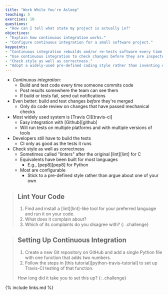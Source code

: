 ```yaml
---
title: "Work While You're Asleep"
teaching: 5
exercises: 10
questions:
- "How can I tell what state my project is actually in?"
objectives:
- "Explain how continuous integration works."
- "Configure continuous integration for a small software project."
keypoints:
- "Continuous integration rebuilds and/or re-tests software every time something changes."
- "Use continuous integration to check changes before they are inspected."
- "Check style as well as correctness."
- "Adopt a widely-used pre-defined coding style rather than inventing one of your own."
---
```


*   *Continuous integration*:
    *   Build and test code every time someone commits code
    *   Post results somewhere the team can see them
    *   If build or tests fail, send out notifications
*   Even better: build and test changes *before* they're merged
    *   Only do code review on changes that have passed mechanical checks
*   Most widely used system is [Travis CI][travis-ci]
    *   Easy integration with [Github][github]
    *   Will run tests on multiple platforms and with multiple versions of tools
*   Developers still have to build the tests
    *   CI only as good as the tests it runs
*   Check style as well as correctness
    *   Sometimes called "linters" after the original [lint][lint] for C
    *   Equivalents have been built for most languages
        *   E.g., [pep8][pep8] for Python
    *   Most are configurable
        *   Stick to a pre-defined style rather than argue about one of your own

> ## Lint Your Code
>
> 1.  Find and install a [lint][lint]-like tool for your preferred language and run it on your code.
> 2.  What does it complain about?
> 3.  Which of its complaints do you disagree with?
{: .challenge}

> ## Setting Up Continuous Integration
>
> 1.  Create a new Git repository on GitHub
>     and add a single Python file with one function that adds two numbers.
> 2.  Follow the steps in [this tutorial][python-travis-tutorial]
>     to set up Travis-CI testing of that function.
>
> How long did it take you to set this up?
{: .challenge}

{% include links.md %}
